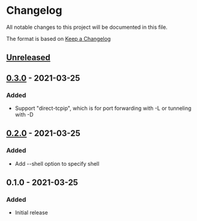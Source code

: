 # Changelog
All notable changes to this project will be documented in this file.

The format is based on [Keep a Changelog](http://keepachangelog.com/en/1.0.0/)

## [Unreleased]

## [0.3.0] - 2021-03-25
### Added
* Support "direct-tcpip", which is for port forwarding with -L or tunneling with -D

## [0.2.0] - 2021-03-25
### Added
* Add --shell option to specify shell

## 0.1.0 - 2021-03-25
### Added
* Initial release

[Unreleased]: https://github.com/nwtgck/go-piping-sshd/compare/v0.3.0...HEAD
[0.3.0]: https://github.com/nwtgck/go-piping-sshd/compare/v0.2.0...0.3.0
[0.2.0]: https://github.com/nwtgck/go-piping-sshd/compare/v0.1.0...0.2.0

